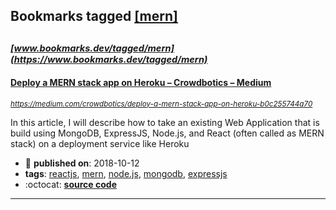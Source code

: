 ## Bookmarks tagged [[mern]](https://www.bookmarks.dev/search?q=[mern])

_<sup><sup>[www.bookmarks.dev/tagged/mern](https://www.bookmarks.dev/tagged/mern)</sup></sup>_
---
#### [Deploy a MERN stack app on Heroku – Crowdbotics – Medium](https://medium.com/crowdbotics/deploy-a-mern-stack-app-on-heroku-b0c255744a70)
_<sup>https://medium.com/crowdbotics/deploy-a-mern-stack-app-on-heroku-b0c255744a70</sup>_

In this article, I will describe how to take an existing Web Application that is build using MongoDB, ExpressJS, Node.js, and React (often called as MERN stack) on a deployment service like Heroku
* :calendar: **published on**: 2018-10-12
* **tags**: [reactjs](../tagged/reactjs.md), [mern](../tagged/mern.md), [node.js](../tagged/node.js.md), [mongodb](../tagged/mongodb.md), [expressjs](../tagged/expressjs.md)
* :octocat: **[source code](https://github.com/amandeepmittal/deploy-mern-on-heroku)**
---
